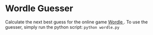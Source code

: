 # Wordle Guesser
Calculate the next best guess for the online game <a href="https://www.nytimes.com/games/wordle/index.html"> Wordle </a>.
To use the guesser, simply run the python script: ```python wordle.py```
